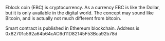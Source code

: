 Eblock coin (EBC) is cryptocurrency. As a currency EBC is like the Dollar, but it is only available in the digital world. The concept may sound like Bitcoin, and is actually not much different from bitcoin.

Smart contract is published in Ethereum blockchain.
Address is 0x82701c592a64b64cAC6d11D82145F53Bca92b78d

